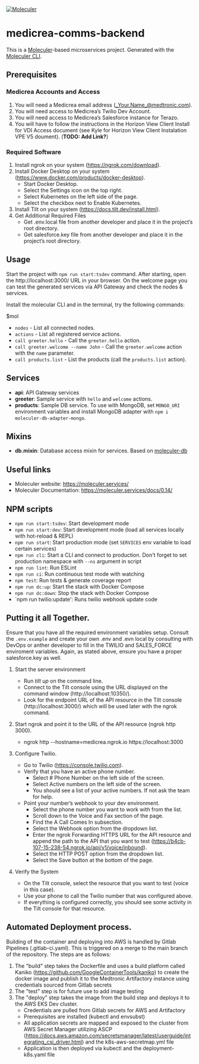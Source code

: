[![Moleculer](https://badgen.net/badge/Powered%20by/Moleculer/0e83cd)](https://moleculer.services)

# medicrea-comms-backend

This is a [Moleculer](https://moleculer.services/)-based microservices project. Generated with the [Moleculer CLI](https://moleculer.services/docs/0.14/moleculer-cli.html).

## Prerequisites

### Medicrea Accounts and Access

1. You will need a Medicrea email address (_Your.Name_@medtronic.com).
2. You will need access to Medicrea’s Twilio Dev Account.
3. You will need access to Medicrea’s Salesforce instance for Terazo.
4. You will have to follow the instructions in the Horizon View Client Install for VDI Access document (see Kyle for Horizon View Client Instalation VPE V5 doument). (**TODO: Add Link?**)

### Required Software

1. Install ngrok on your system (https://ngrok.com/download).
2. Install Docker Desktop on your system (https://www.docker.com/products/docker-desktop).
   - Start Docker Desktop.
   - Select the Settings icon on the top right.
   - Select Kubernetes on the left side of the page.
   - Select the checkbox next to Enable Kubernetes.
3. Install Tilt on your system (https://docs.tilt.dev/install.html).
4. Get Additional Required Files
   - Get .env.local file from another developer and place it in the project’s root directory.
   - Get salesforce.key file from another developer and place it in the project’s root directory.

## Usage

Start the project with `npm run start:tsdev` command.
After starting, open the http://localhost:3000/ URL in your browser.
On the welcome page you can test the generated services via API Gateway and check the nodes & services.

Install the molecular CLI and in the terminal, try the following commands:

$mol

- `nodes` - List all connected nodes.
- `actions` - List all registered service actions.
- `call greeter.hello` - Call the `greeter.hello` action.
- `call greeter.welcome --name John` - Call the `greeter.welcome` action with the `name` parameter.
- `call products.list` - List the products (call the `products.list` action).

## Services

- **api**: API Gateway services
- **greeter**: Sample service with `hello` and `welcome` actions.
- **products**: Sample DB service. To use with MongoDB, set `MONGO_URI` environment variables and install MongoDB adapter with `npm i moleculer-db-adapter-mongo`.

## Mixins

- **db.mixin**: Database access mixin for services. Based on [moleculer-db](https://github.com/moleculerjs/moleculer-db#readme)

## Useful links

- Moleculer website: https://moleculer.services/
- Moleculer Documentation: https://moleculer.services/docs/0.14/

## NPM scripts

- `npm run start:tsdev`: Start development mode
- `npm run start:dev`: Start development mode (load all services locally with hot-reload & REPL)
- `npm run start`: Start production mode (set `SERVICES` env variable to load certain services)
- `npm run cli`: Start a CLI and connect to production. Don't forget to set production namespace with `--ns` argument in script
- `npm run lint`: Run ESLint
- `npm run ci`: Run continuous test mode with watching
- `npm test`: Run tests & generate coverage report
- `npm run dc:up`: Start the stack with Docker Compose
- `npm run dc:down`: Stop the stack with Docker Compose
- `npm run twilio:update': Runs twilio webhook update code

## Putting it all Together.

Ensure that you have all the required environment variables setup. Consult the `.env.example` and create your own .env and .evn local by consulting with DevOps or anther developer to fill in the TWILIO and SALES_FORCE enviroment variables. Again, as stated above, ensure you have a proper salesforce.key as well.

1. Start the server environment

   - Run _tilt up_ on the command line.
   - Connect to the Tilt console using the URL displayed on the command window (http://localhost:10350/).
   - Look for the endpoint URL of the API resource in the Tilt console (http://localhost:3000/) which will be used later with the ngrok command.

2. Start ngrok and point it to the URL of the API resource (ngrok http 3000).

   - ngrok http --hostname=medicrea.ngrok.io https://localhost:3000

3. Configure Twilio.

   - Go to Twilio (https://console.twilio.com).
   - Verify that you have an active phone number.
     - Select # Phone Number on the left side of the screen.
     - Select Active numbers on the left side of the screen.
     - You should see a list of your active numbers. If not ask the team for help.
   - Point your number’s webhook to your dev environment.
     - Select the phone number you want to work with from the list.
     - Scroll down to the Voice and Fax section of the page.
     - Find the A Call Comes In subsection.
     - Select the Webhook option from the dropdown list.
     - Enter the ngrok Forwarding HTTPS URL for the API resource and append the path to the API that you want to test (https://b4cb-107-15-238-54.ngrok.io/api/v1/voice/inbound).
     - Select the HTTP POST option from the dropdown list.
     - Select the Save button at the bottom of the page.

4. Verify the System

   - On the Tilt console, select the resource that you want to test (voice in this case).
   - Use your phone to call the Twilio number that was configured above.
   - If everything is configured correctly, you should see some activity in the Tilt console for that resource.

## Automated Deployment process.

Building of the container and deploying into AWS is handled by Gitlab Pipelines (.gitlab-ci.yaml). This is triggered on a merge to the main branch of the repository.
The steps are as follows:

1. The "build" step takes the Dockerfile and uses a build platform called Kaniko (https://github.com/GoogleContainerTools/kaniko) to create the docker image and publish it to the Medtronic Artifactory instance using credentials sourced from Gitlab secrets
2. The "test" step is for future use to add image testing
3. The "deploy" step takes the image from the build step and deploys it to the AWS EKS Dev cluster.
   - Credentials are pulled from Gitlab secrets for AWS and Artifactory
   - Prerequisites are installed (kubectl and envsubst)
   - All application secrets are mapped and exposed to the cluster from AWS Secret Manager utilizing ASCP (https://docs.aws.amazon.com/secretsmanager/latest/userguide/integrating_csi_driver.html) and the k8s-aws-secretmap.yml file
   - Application is then deployed via kubectl and the deployment-k8s.yaml file
